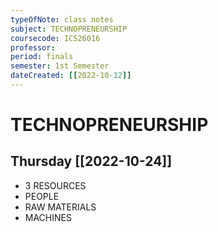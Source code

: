 ```yaml
---
typeOfNote: class notes
subject: TECHNOPRENEURSHIP
coursecode: ICS26016
professor:
period: finals
semester: 1st Semester
dateCreated: [[2022-10-12]]
---
```

# TECHNOPRENEURSHIP
## Thursday [[2022-10-24]]
- 3 RESOURCES
- PEOPLE
- RAW MATERIALS
- MACHINES

